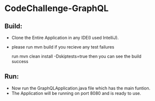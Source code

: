 # CodeChallenge-GraphQL



## Build:
- Clone the Entire Application in any IDE(I used IntelliJ). 
- please run mvn build 
if you recieve any test failures

  run mvn clean install -Dskiptests=true 
  then you can see the build success


## Run:

- Now run the GraphQLApplication.java file which has the main funtion.
- The Application will be running on port 8080 and is ready to use.

